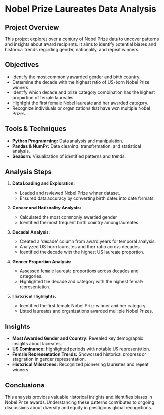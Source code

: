 # Nobel Prize Laureates Data Analysis

## Project Overview
This project explores over a century of Nobel Prize data to uncover patterns and insights about award recipients. It aims to identify potential biases and historical trends regarding gender, nationality, and repeat winners.

## Objectives
- Identify the most commonly awarded gender and birth country.
- Determine the decade with the highest ratio of US-born Nobel Prize winners.
- Identify which decade and prize category combination has the highest proportion of female laureates.
- Highlight the first female Nobel laureate and her awarded category.
- Recognize individuals or organizations that have won multiple Nobel Prizes.

## Tools & Techniques
- **Python Programming:** Data analysis and manipulation.
- **Pandas & NumPy:** Data cleaning, transformation, and statistical analysis.
- **Seaborn:** Visualization of identified patterns and trends.

## Analysis Steps
1. **Data Loading and Exploration:**
   - Loaded and reviewed Nobel Prize winner dataset.
   - Ensured data accuracy by converting birth dates into date formats.

2. **Gender and Nationality Analysis:**
   - Calculated the most commonly awarded gender.
   - Identified the most frequent birth country among laureates.

3. **Decadal Analysis:**
   - Created a 'decade' column from award years for temporal analysis.
   - Analyzed US-born laureates and their ratio across decades.
   - Identified the decade with the highest US laureate proportion.

4. **Gender Proportion Analysis:**
   - Assessed female laureate proportions across decades and categories.
   - Highlighted the decade and category with the highest female representation.

5. **Historical Highlights:**
   - Identified the first female Nobel Prize winner and her category.
   - Listed laureates and organizations awarded multiple Nobel Prizes.

## Insights
- **Most Awarded Gender and Country:** Revealed key demographic insights about laureates.
- **US Dominance:** Highlighted periods with notable US representation.
- **Female Representation Trends:** Showcased historical progress or stagnation in gender representation.
- **Historical Milestones:** Recognized pioneering laureates and repeat winners.


## Conclusions
This analysis provides valuable historical insights and identifies biases in Nobel Prize awards. Understanding these patterns contributes to ongoing discussions about diversity and equity in prestigious global recognitions.

